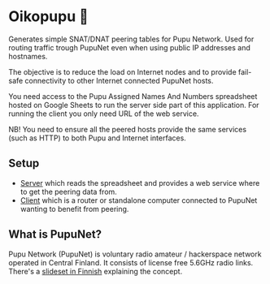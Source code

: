 # Oikopupu 🐇

Generates simple SNAT/DNAT peering tables for Pupu Network. Used for
routing traffic trough PupuNet even when using public IP addresses and
hostnames.

The objective is to reduce the load on Internet nodes and to provide
fail-safe connectivity to other Internet connected PupuNet hosts.

You need access to the Pupu Assigned Names And Numbers spreadsheet
hosted on Google Sheets to run the server side part of this
application. For running the client you only need URL of the web
service.

NB! You need to ensure all the peered hosts provide the same services
(such as HTTP) to both Pupu and Internet interfaces.

## Setup

* [Server](doc/server.md) which reads the spreadsheet and provides a
  web service where to get the peering data from.
* [Client](doc/client.md) which is a router or standalone computer
  connected to PupuNet wanting to benefit from peering.

## What is PupuNet?

Pupu Network (PupuNet) is voluntary radio amateur / hackerspace network
operated in Central Finland. It consists of license free 5.6GHz radio
links. There's a
[slideset in Finnish](https://docs.google.com/presentation/d/1mcKpEr5pNB9fg6KunDP3IEJoJpMuC9Em-vqjP4xayTQ/present)
explaining the concept.
